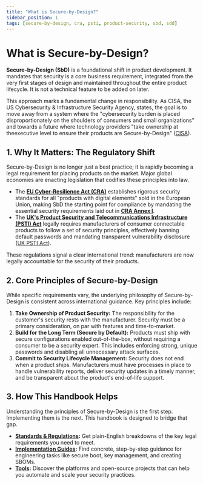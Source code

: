 ```yaml
---
title: "What is Secure-by-Design?"
sidebar_position: 1
tags: [secure-by-design, cra, psti, product-security, sbd, sdd]
---
```


# What is Secure-by-Design?

**Secure-by-Design (SbD)** is a foundational shift in product development. It mandates that security is a core business requirement, integrated from the very first stages of design and maintained throughout the entire product lifecycle. It is not a technical feature to be added on later.

This approach marks a fundamental change in responsibility. As CISA, the US Cybersecurity & Infrastructure Security Agency, states, the goal is to move away from a system where the "cybersecurity burden is placed disproportionately on the shoulders of consumers and small organizations" and towards a future where technology providers "take ownership at theexecutive level to ensure their products are Secure-by-Design" ([CISA][cisa_sbd]).

## 1. Why It Matters: The Regulatory Shift

Secure-by-Design is no longer just a best practice; it is rapidly becoming a legal requirement for placing products on the market. Major global economies are enacting legislation that codifies these principles into law.

-   The **[EU Cyber-Resilience Act (CRA)](../standards/cra-overview.md)** establishes rigorous security standards for all "products with digital elements" sold in the European Union, making SbD the starting point for compliance by mandating the essential security requirements laid out in **[CRA Annex I][cra_annexI]**.
-   The **[UK's Product Security and Telecommunications Infrastructure (PSTI) Act](../standards/psti-overview.md)** legally requires manufacturers of consumer connectable products to follow a set of security principles, effectively banning default passwords and mandating transparent vulnerability disclosure ([UK PSTI Act][uk_psti_law]).

These regulations signal a clear international trend: manufacturers are now legally accountable for the security of their products.

## 2. Core Principles of Secure-by-Design

While specific requirements vary, the underlying philosophy of Secure-by-Design is consistent across international guidance. Key principles include:

1.  **Take Ownership of Product Security:** The responsibility for the customer's security rests with the manufacturer. Security must be a primary consideration, on par with features and time-to-market.
2.  **Build for the Long Term (Secure by Default):** Products must ship with secure configurations enabled out-of-the-box, without requiring a consumer to be a security expert. This includes enforcing strong, unique passwords and disabling all unnecessary attack surfaces.
3.  **Commit to Security Lifecycle Management:** Security does not end when a product ships. Manufacturers must have processes in place to handle vulnerability reports, deliver security updates in a timely manner, and be transparent about the product's end-of-life support.

## 3. How This Handbook Helps

Understanding the principles of Secure-by-Design is the first step. Implementing them is the next. This handbook is designed to bridge that gap.

-   **[Standards & Regulations](./../standards/index.md):** Get plain-English breakdowns of the key legal requirements you need to meet.
-   **[Implementation Guides](./../implementation/index.md):** Find concrete, step-by-step guidance for engineering tasks like secure boot, key management, and creating SBOMs.
-   **[Tools](./../tools/index.md):** Discover the platforms and open-source projects that can help you automate and scale your security practices.

<!-- Citations -->
[cisa_sbd]: https://www.cisa.gov/securebydesign "CISA: Secure-by-Design"
[cra_annexI]: https://eur-lex.europa.eu/legal-content/EN/TXT/?uri=CELEX:02024R2847-20241120#anx_I "CRA Annex I – Essential cybersecurity requirements"
[uk_psti_law]: https://www.gov.uk/government/news/new-laws-to-protect-consumers-from-cyber-criminals-come-into-force-in-the-uk "UK Government: New laws to protect consumers from cyber criminals come into force in the UK" 